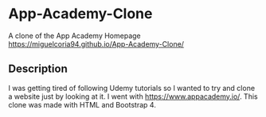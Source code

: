 # App-Academy-Clone

A clone of the App Academy Homepage
https://miguelcoria94.github.io/App-Academy-Clone/

## Description

I was getting tired of following Udemy tutorials so I wanted to try and clone a website just by looking at it. I went with https://www.appacademy.io/.
This clone was made with HTML and Bootstrap 4.
